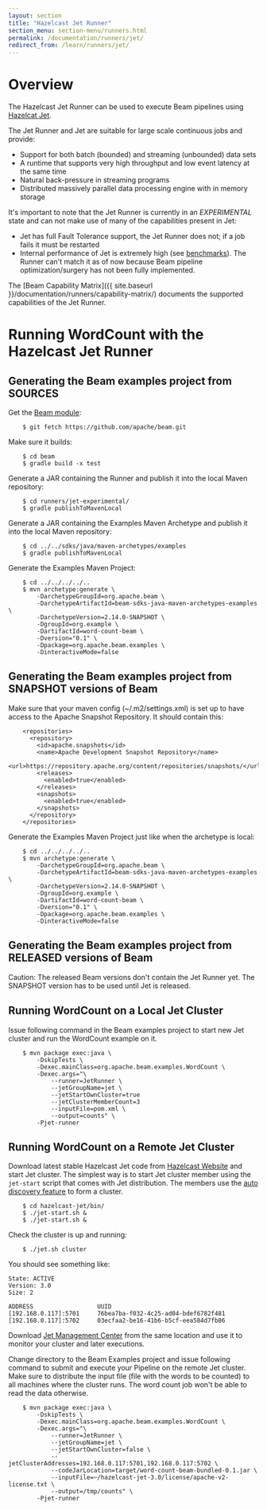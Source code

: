 ```yaml
---
layout: section
title: "Hazelcast Jet Runner"
section_menu: section-menu/runners.html
permalink: /documentation/runners/jet/
redirect_from: /learn/runners/jet/
---
```

<!--
Licensed under the Apache License, Version 2.0 (the "License");
you may not use this file except in compliance with the License.
You may obtain a copy of the License at

http://www.apache.org/licenses/LICENSE-2.0

Unless required by applicable law or agreed to in writing, software
distributed under the License is distributed on an "AS IS" BASIS,
WITHOUT WARRANTIES OR CONDITIONS OF ANY KIND, either express or implied.
See the License for the specific language governing permissions and
limitations under the License.
-->

# Overview

The Hazelcast Jet Runner can be used to execute Beam pipelines using [Hazelcat
Jet](https://jet.hazelcast.org/). 

The Jet Runner and Jet are suitable for large scale continuous jobs and provide:
* Support for both batch (bounded) and streaming (unbounded) data sets
* A runtime that supports very high throughput and low event latency at the same time
* Natural back-pressure in streaming programs
* Distributed massively parallel data processing engine with in memory storage 

It's important to note that the Jet Runner is currently in an *EXPERIMENTAL* state and can not make use of many of
the capabilities present in Jet:
* Jet has full Fault Tolerance support, the Jet Runner does not; if a job fails it must be restarted
* Internal performance of Jet is extremely high (see [benchmarks](https://jet.hazelcast.org/performance/)). 
The Runner can't match it as of now because Beam pipeline optimization/surgery has not been fully implemented.

The [Beam Capability Matrix]({{ site.baseurl }}/documentation/runners/capability-matrix/) documents the
supported capabilities of the Jet Runner.

# Running WordCount with the Hazelcast Jet Runner

## Generating the Beam examples project from SOURCES ##

Get the [Beam module](https://github.com/apache/beam.git): 
```
    $ git fetch https://github.com/apache/beam.git
```

Make sure it builds:
```
    $ cd beam
    $ gradle build -x test
```
    
Generate a JAR containing the Runner and publish it into the local Maven repository:
```
    $ cd runners/jet-experimental/
    $ gradle publishToMavenLocal
```
    
Generate a JAR containing the Examples Maven Archetype and publish it into the local Maven repository:
```
    $ cd ../../sdks/java/maven-archetypes/examples
    $ gradle publishToMavenLocal
```

Generate the Examples Maven Project:
```
    $ cd ../../../../..
    $ mvn archetype:generate \
        -DarchetypeGroupId=org.apache.beam \
        -DarchetypeArtifactId=beam-sdks-java-maven-archetypes-examples \
        -DarchetypeVersion=2.14.0-SNAPSHOT \
        -DgroupId=org.example \
        -DartifactId=word-count-beam \
        -Dversion="0.1" \
        -Dpackage=org.apache.beam.examples \
        -DinteractiveMode=false
```

## Generating the Beam examples project from SNAPSHOT versions of Beam ##
Make sure that your maven config (~/.m2/settings.xml) is set up to have access to the Apache Snapshot Repository. It 
should contain this:
```
    <repositories>
      <repository>
        <id>apache.snapshots</id>
        <name>Apache Development Snapshot Repository</name>
        <url>https://repository.apache.org/content/repositories/snapshots/</url>
        <releases>
          <enabled>true</enabled>
        </releases>
        <snapshots>
          <enabled>true</enabled>
        </snapshots>
      </repository>
    </repositories>
```

Generate the Examples Maven Project just like when the archetype is local:
```
    $ cd ../../../../..
    $ mvn archetype:generate \
        -DarchetypeGroupId=org.apache.beam \
        -DarchetypeArtifactId=beam-sdks-java-maven-archetypes-examples \
        -DarchetypeVersion=2.14.0-SNAPSHOT \
        -DgroupId=org.example \
        -DartifactId=word-count-beam \
        -Dversion="0.1" \
        -Dpackage=org.apache.beam.examples \
        -DinteractiveMode=false
```

## Generating the Beam examples project from RELEASED versions of Beam ##

Caution: The released Beam versions don't contain the Jet Runner yet. The SNAPSHOT version has to be used until Jet is released.

## Running WordCount on a Local Jet Cluster ##
Issue following command in the Beam examples project to start new Jet cluster and run the WordCount example on it.
```
    $ mvn package exec:java \
        -DskipTests \
        -Dexec.mainClass=org.apache.beam.examples.WordCount \
        -Dexec.args="\
            --runner=JetRunner \
            --jetGroupName=jet \
            --jetStartOwnCluster=true
            --jetClusterMemberCount=3
            --inputFile=pom.xml \
            --output=counts" \
        -Pjet-runner
```

## Running WordCount on a Remote Jet Cluster ##
Download latest stable Hazelcast Jet code from [Hazelcast Website](https://jet.hazelcast.org/download/) and 
start Jet cluster. 
The simplest way is to start Jet cluster member using the `jet-start` script that comes with Jet distribution.
The members use the [auto discovery feature](https://docs.hazelcast.org/docs/3.12/manual/html-single/index.html#setting-up-clusters) to form a cluster.

```
    $ cd hazelcast-jet/bin/
    $ ./jet-start.sh &
    $ ./jet-start.sh &
```

Check the cluster is up and running:
```
    $ ./jet.sh cluster
```

You should see something like:
```
State: ACTIVE
Version: 3.0
Size: 2

ADDRESS                  UUID               
[192.168.0.117]:5701     76bea7ba-f032-4c25-ad04-bdef6782f481
[192.168.0.117]:5702     03ecfaa2-be16-41b6-b5cf-eea584d7fb86
```

Download [Jet Management Center](https://docs.hazelcast.org/docs/jet-management-center/3.0/manual/)
from the same location and use it to monitor your cluster and later executions.

Change directory to the Beam Examples project and issue following command to submit and execute your 
Pipeline on the remote Jet cluster.
Make sure to distribute the input file (file with the words to be counted) to all machines where the
cluster runs. The word count job won't be able to read the data otherwise.

```
    $ mvn package exec:java \
        -DskipTests \
        -Dexec.mainClass=org.apache.beam.examples.WordCount \
        -Dexec.args="\
            --runner=JetRunner \
            --jetGroupName=jet \
            --jetStartOwnCluster=false \
            --jetClusterAddresses=192.168.0.117:5701,192.168.0.117:5702 \
            --codeJarLocation=target/word-count-beam-bundled-0.1.jar \
            --inputFile=~/hazelcast-jet-3.0/license/apache-v2-license.txt \
            --output=/tmp/counts" \
        -Pjet-runner
```
